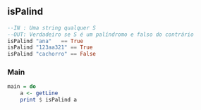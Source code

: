 ## isPalind
[](solver.hs)
```hs
--IN : Uma string qualquer S
--OUT: Verdadeiro se S é um palíndromo e falso do contrário
isPalind "ana"   == True
isPalind "123aa321" == True
isPalind "cachorro" == False
```


<!--MAIN_BEGIN-->
### Main
```hs
main = do
    a <- getLine
    print $ isPalind a

```
<!--MAIN_END-->
